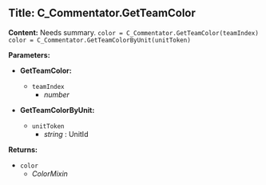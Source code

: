 ## Title: C_Commentator.GetTeamColor

**Content:**
Needs summary.
`color = C_Commentator.GetTeamColor(teamIndex)`
`color = C_Commentator.GetTeamColorByUnit(unitToken)`

**Parameters:**
- **GetTeamColor:**
  - `teamIndex`
    - *number*

- **GetTeamColorByUnit:**
  - `unitToken`
    - *string* : UnitId

**Returns:**
- `color`
  - *ColorMixin*